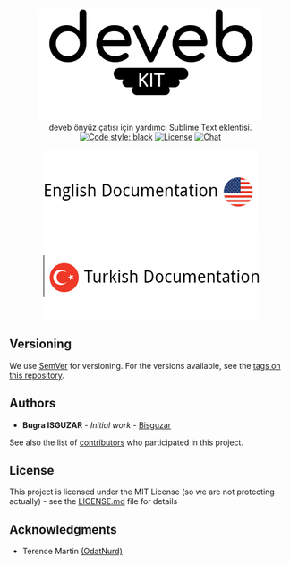 <p align="center">
  <img src="https://github.com/bisguzar/st3-devebkit/blob/master/assests/devebkit.gif?raw=true" /><br>
  deveb önyüz çatısı için yardımcı Sublime Text eklentisi.<br>
  <a href="https://github.com/ambv/black"><img alt="Code style: black" src="https://img.shields.io/badge/code%20style-black-000000.svg"></a>
  <a href=""><img src="https://img.shields.io/dub/l/vibe-d.svg" alt="License" /></a>
  <a href="https://discord.gg/GeaYaCb/"><img src="https://img.shields.io/badge/chat-on%20discord-7289da.svg" alt="Chat"></a>
</p>

<p align="center">
  <span style="width:50%;">
    <a href="https://github.com/bisguzar/st3-devebkit/wiki/English">
      <img src="https://github.com/bisguzar/st3-devebkit/blob/master/assests/docs_left.png?raw=true" />
    </a>
  </span>
  <span style="width:50%;">
    <a href="https://github.com/bisguzar/st3-devebkit/wiki/Turkish-(T%C3%BCrk%C3%A7e)">
      <img src="https://github.com/bisguzar/st3-devebkit/blob/master/assests/docs_right.png?raw=true" />
    </a>
  </span>
</p>

## Versioning

We use [SemVer](http://semver.org/) for versioning. For the versions available, see the [tags on this repository](https://github.com/bisguzar/st3-devebkit/tags). 

## Authors

* **Bugra ISGUZAR** - *Initial work* - [Bisguzar](https://github.com/bisguzar)

See also the list of [contributors](https://github.com/bisguzar/st3-devebkit/graphs/contributors) who participated in this project.

## License

This project is licensed under the MIT License (so we are not protecting actually) - see the [LICENSE.md](LICENSE.md) file for details

## Acknowledgments

* Terence Martin [(OdatNurd)](https://github.com/OdatNurd)
